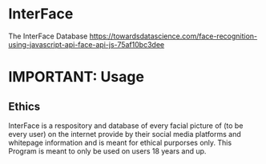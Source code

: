 # InterFace
The InterFace Database
https://towardsdatascience.com/face-recognition-using-javascript-api-face-api-js-75af10bc3dee

# IMPORTANT: Usage

## Ethics

InterFace is a respository and database of every facial picture of (to be every user) on the internet provide by their social media platforms and whitepage information and is meant for ethical purporses only. This Program is meant to only be used on users 18 years and up.
